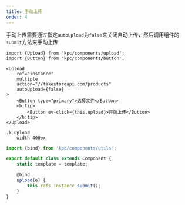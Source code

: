 ```yaml
---
title: 手动上传
order: 4
---
```


手动上传需要通过指定`autoUpload`为`false`来关闭自动上传，然后调用组件的`submit`方法来手动上传

```vdt
import {Upload} from 'kpc/components/upload';
import {Button} from 'kpc/components/button';

<Upload 
    ref="instance"
    multiple 
    action="//fakestoreapi.com/products"
    autoUpload={false}
>
    <Button type="primary">选择文件</Button>
    <b:tip>
        <Button ev-click={this.upload}>开始上传</Button>
    </b:tip>
</Upload>
```

```styl
.k-upload
    width 400px
```

```ts
import {bind} from 'kpc/components/utils';

export default class extends Component {
    static template = template;

    @bind
    upload(e) {
        this.refs.instance.submit();
    }
}
```

